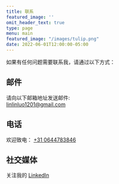 ```yaml
---
title: 联系
featured_image: ''
omit_header_text: true
type: page
menu: main
featured_image: "/images/tulip.png"
date: 2022-06-01T12:00:00-05:00
---
```


如果有任何问题需要联系我，请通过以下方式：

## 邮件

请向以下邮箱地址发送邮件:  
[linlinluo1201@gmail.com](mailto:linlinluo1201@gmail.com)

## 电话

欢迎致电：
[+31 0644783846](tel:+310644783846)

## 社交媒体

关注我的 [LinkedIn](https://www.linkedin.com/in/linlinluo/)

